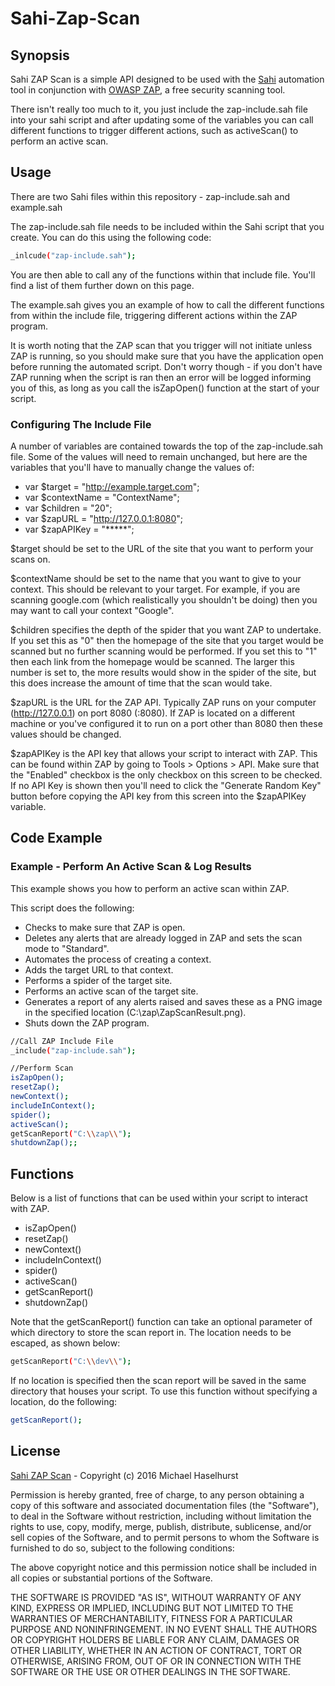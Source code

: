 # Sahi-Zap-Scan

## Synopsis

Sahi ZAP Scan is a simple API designed to be used with the [Sahi](http://sahipro.com/) automation tool in conjunction with [OWASP ZAP](https://www.owasp.org/index.php/OWASP_Zed_Attack_Proxy_Project), a free security scanning tool.

There isn't really too much to it, you just include the zap-include.sah file into your sahi script and after updating some of the variables you can call different functions to trigger different actions, such as activeScan() to perform an active scan.

## Usage

There are two Sahi files within this repository - zap-include.sah and example.sah

The zap-include.sah file needs to be included within the Sahi script that you create. You can do this using the following code:

```sh
_inlcude("zap-include.sah");
```

You are then able to call any of the functions within that include file. You'll find a list of them further down on this page.

The example.sah gives you an example of how to call the different functions from within the include file, triggering different actions within the ZAP program.

It is worth noting that the ZAP scan that you trigger will not initiate unless ZAP is running, so you should make sure that you have the application open before running the automated script. Don't worry though - if you don't have ZAP running when the script is ran then an error will be logged informing you of this, as long as you call the isZapOpen() function at the start of your script.

### Configuring The Include File

A number of variables are contained towards the top of the zap-include.sah file. Some of the values will need to remain unchanged, but here are the variables that you'll have to manually change the values of:
* var $target = "http://example.target.com";
* var $contextName = "ContextName";
* var $children = "20";
* var $zapURL = "http://127.0.0.1:8080";
* var $zapAPIKey = "*****";

$target should be set to the URL of the site that you want to perform your scans on.

$contextName should be set to the name that you want to give to your context. This should be relevant to your target. For example, if you are scanning google.com (which realistically you shouldn't be doing) then you may want to call your context "Google".

$children specifies the depth of the spider that you want ZAP to undertake. If you set this as "0" then the homepage of the site that you target would be scanned but no further scanning would be performed. If you set this to "1" then each link from the homepage would be scanned. The larger this number is set to, the more results would show in the spider of the site, but this does increase the amount of time that the scan would take.

$zapURL is the URL for the ZAP API. Typically ZAP runs on your computer (http://127.0.0.1) on port 8080 (:8080). If ZAP is located on a different machine or you've configured it to run on a port other than 8080 then these values should be changed.

$zapAPIKey is the API key that allows your script to interact with ZAP. This can be found within ZAP by going to Tools > Options > API. Make sure that the "Enabled" checkbox is the only checkbox on this screen to be checked. If no API Key is shown then you'll need to click the "Generate Random Key" button before copying the API key from this screen into the $zapAPIKey variable.

## Code Example

### Example - Perform An Active Scan & Log Results
This example shows you how to perform an active scan within ZAP.

This script does the following:
* Checks to make sure that ZAP is open.
* Deletes any alerts that are already logged in ZAP and sets the scan mode to "Standard".
* Automates the process of creating a context.
* Adds the target URL to that context.
* Performs a spider of the target site.
* Performs an active scan of the target site.
* Generates a report of any alerts raised and saves these as a PNG image in the specified location (C:\zap\ZapScanResult.png).
* Shuts down the ZAP program.

```sh
//Call ZAP Include File
_include("zap-include.sah");

//Perform Scan
isZapOpen();
resetZap();
newContext();
includeInContext();
spider();
activeScan();
getScanReport("C:\\zap\\");
shutdownZap();;
```

## Functions
Below is a list of functions that can be used within your script to interact with ZAP.
* isZapOpen()
* resetZap()
* newContext()
* includeInContext()
* spider()
* activeScan()
* getScanReport()
* shutdownZap()

Note that the getScanReport() function can take an optional parameter of which directory to store the scan report in. The location needs to be escaped, as shown below:
```sh
getScanReport("C:\\dev\\");
```
If no location is specified then the scan report will be saved in the same directory that houses your script. To use this function without specifying a location, do the following:
```sh
getScanReport();
```

## License
[Sahi ZAP Scan](http://github.com/haselhurst/sahi-zap-scan/) - Copyright (c) 2016 Michael Haselhurst

Permission is hereby granted, free of charge, to any person obtaining a copy of this software and associated documentation files (the "Software"), to deal in the Software without restriction, including without limitation the rights to use, copy, modify, merge, publish, distribute, sublicense, and/or sell copies of the Software, and to permit persons to whom the Software is furnished to do so, subject to the following conditions:

The above copyright notice and this permission notice shall be included in all copies or substantial portions of the Software.

THE SOFTWARE IS PROVIDED "AS IS", WITHOUT WARRANTY OF ANY KIND, EXPRESS OR IMPLIED, INCLUDING BUT NOT LIMITED TO THE WARRANTIES OF MERCHANTABILITY, FITNESS FOR A PARTICULAR PURPOSE AND NONINFRINGEMENT. IN NO EVENT SHALL THE AUTHORS OR COPYRIGHT HOLDERS BE LIABLE FOR ANY CLAIM, DAMAGES OR OTHER LIABILITY, WHETHER IN AN ACTION OF CONTRACT, TORT OR OTHERWISE, ARISING FROM, OUT OF OR IN CONNECTION WITH THE SOFTWARE OR THE USE OR OTHER DEALINGS IN THE SOFTWARE.
